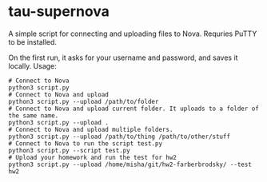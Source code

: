 # tau-supernova
A simple script for connecting and uploading files to Nova. Requries PuTTY to be installed.

On the first run, it asks for your username and password, and saves it locally.
Usage:

```
# Connect to Nova
python3 script.py
# Connect to Nova and upload
python3 script.py --upload /path/to/folder
# Connect to Nova and upload current folder. It uploads to a folder of the same name.
python3 script.py --upload .
# Connect to Nova and upload multiple folders.
python3 script.py --upload /path/to/thing /path/to/other/stuff
# Connect to Nova to run the script test.py
python3 script.py --script test.py
# Upload your homework and run the test for hw2
python3 script.py --upload /home/misha/git/hw2-farberbrodsky/ --test hw2
```

